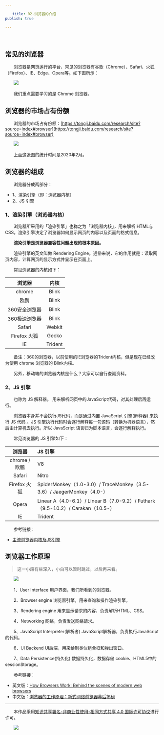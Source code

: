 ```yaml
---

　　title: 02-浏览器的介绍
publish: true

---
```


　　<ArticleTopAd></ArticleTopAd>

## 常见的浏览器

　　浏览器是网页运行的平台，常见的浏览器有谷歌（Chrome）、Safari、火狐（Firefox）、IE、Edge、Opera等。如下图所示：

　　![](http://img.smyhvae.com/20191204_1900.png)

　　我们重点需要学习的是 Chrome 浏览器。

## 浏览器的市场占有份额

　　浏览器的市场占有份额：[https://tongji.baidu.com/research/site?source=index#browser](https://tongji.baidu.com/research/site?source=index#browser)

　　![](http://img.smyhvae.com/20200322_1058.png)

　　上面这张图的统计时间是2020年2月。

## 浏览器的组成

　　浏览器分成两部分：

- 1、渲染引擎（即：浏览器内核）
- 2、JS 引擎

### 1、渲染引擎（浏览器内核）

　　浏览器所采用的「渲染引擎」也称之为「浏览器内核」，用来解析 HTML与CSS。渲染引擎决定了浏览器如何显示网页的内容以及页面的格式信息。

　　**渲染引擎是浏览器兼容性问题出现的根本原因。**

　　渲染引擎的英文叫做 Rendering Engine。通俗来说，它的作用就是：读取网页内容，计算网页的显示方式并显示在页面上。

　　常见浏览器的内核如下：

|    浏览器    |  内核  |
| :-----------: | :-----: |
|    chrome    |  Blink  |
|     欧鹏     |  Blink  |
| 360安全浏览器 |  Blink  |
| 360极速浏览器 |  Blink  |
|    Safari    | Webkit |
| Firefox 火狐 |  Gecko  |
|      IE      | Trident |

　　备注：360的浏览器，以前使用的IE浏览器的Trident内核，但是现在已经改为使用 chrome 浏览器的 Blink内核。

　　另外，移动端的浏览器内核是什么？大家可以自行查阅资料。

### 2、JS 引擎

　　也称为 JS 解释器。 用来解析网页中的JavaScript代码，对其处理后再运行。

　　浏览器本身并不会执行JS代码，而是通过内置 JavaScript 引擎(解释器) 来执行 JS 代码 。JS 引擎执行代码时会逐行解释每一句源码（转换为机器语言），然后由计算机去执行。所以 JavaScript 语言归为脚本语言，会逐行解释执行。

　　常见浏览器的 JS 引擎如下：

|    浏览器    | JS 引擎                                                                         |
| :-----------: | :------------------------------------------------------------------------------ |
| chrome / 欧鹏 | V8                                                                              |
|    Safari    | Nitro                                                                           |
| Firefox 火狐 | SpiderMonkey（1.0-3.0）/ TraceMonkey（3.5-3.6）/ JaegerMonkey（4.0-）           |
|     Opera     | Linear A（4.0-6.1）/ Linear B（7.0-9.2）/ Futhark（9.5-10.2）/ Carakan（10.5-） |
|      IE      | Trident                                                                         |

　　参考链接：

- [主流浏览器内核及JS引擎](https://juejin.im/post/5ada727c518825670b33a584)

## 浏览器工作原理

> 这一小段有些深入，小白可以暂时跳过，以后再来看。
>

　　![](http://img.smyhvae.com/20180124_1700.png)

　　1、User Interface  用户界面，我们所看到的浏览器。

　　2、Browser engine  浏览器引擎，用来查询和操作渲染引擎。

　　3、Rendering engine 用来显示请求的内容，负责解析HTML、CSS。

　　4、Networking   网络，负责发送网络请求。

　　5、JavaScript Interpreter(解析者)   JavaScript解析器，负责执行JavaScript的代码。

　　6、UI Backend   UI后端，用来绘制类似组合框和弹出窗口。

　　7、Data Persistence(持久化)  数据持久化，数据存储  cookie、HTML5中的sessionStorage。

　　参考链接：

- 英文版：[How Browsers Work: Behind the scenes of modern web browsers](https://www.html5rocks.com/en/tutorials/internals/howbrowserswork/)
- 中文版：[浏览器的工作原理：新式网络浏览器幕后揭秘](https://www.html5rocks.com/zh/tutorials/internals/howbrowserswork/)

---

　　本作品采用[知识共享署名-非商业性使用-相同方式共享 4.0 国际许可协议](https://creativecommons.org/licenses/by-nc-sa/4.0/)进行许可。

　　![](https://img.smyhvae.com/20210329_1930.png)
